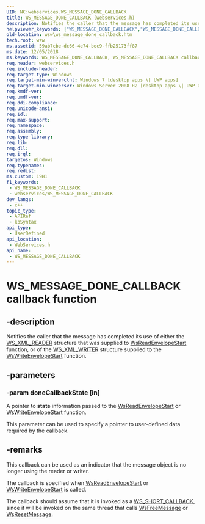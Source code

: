 ```yaml
---
UID: NC:webservices.WS_MESSAGE_DONE_CALLBACK
title: WS_MESSAGE_DONE_CALLBACK (webservices.h)
description: Notifies the caller that the message has completed its use of either the WS_XML_READER structure that was supplied to WsReadEnvelopeStartfunction, or of the WS_XML_WRITER structure supplied to the WsWriteEnvelopeStart function.
helpviewer_keywords: ["WS_MESSAGE_DONE_CALLBACK","WS_MESSAGE_DONE_CALLBACK callback","WS_MESSAGE_DONE_CALLBACK callback function [Web Services for Windows]","webservices/WS_MESSAGE_DONE_CALLBACK","wsw.ws_message_done_callback"]
old-location: wsw\ws_message_done_callback.htm
tech.root: wsw
ms.assetid: 59ab7cbe-dc66-4e74-bec9-ffb25173ff87
ms.date: 12/05/2018
ms.keywords: WS_MESSAGE_DONE_CALLBACK, WS_MESSAGE_DONE_CALLBACK callback, WS_MESSAGE_DONE_CALLBACK callback function [Web Services for Windows], webservices/WS_MESSAGE_DONE_CALLBACK, wsw.ws_message_done_callback
req.header: webservices.h
req.include-header: 
req.target-type: Windows
req.target-min-winverclnt: Windows 7 [desktop apps \| UWP apps]
req.target-min-winversvr: Windows Server 2008 R2 [desktop apps \| UWP apps]
req.kmdf-ver: 
req.umdf-ver: 
req.ddi-compliance: 
req.unicode-ansi: 
req.idl: 
req.max-support: 
req.namespace: 
req.assembly: 
req.type-library: 
req.lib: 
req.dll: 
req.irql: 
targetos: Windows
req.typenames: 
req.redist: 
ms.custom: 19H1
f1_keywords:
 - WS_MESSAGE_DONE_CALLBACK
 - webservices/WS_MESSAGE_DONE_CALLBACK
dev_langs:
 - c++
topic_type:
 - APIRef
 - kbSyntax
api_type:
 - UserDefined
api_location:
 - WebServices.h
api_name:
 - WS_MESSAGE_DONE_CALLBACK
---
```


# WS_MESSAGE_DONE_CALLBACK callback function


## -description

Notifies the caller that the message has completed its use of either the <a href="/windows/desktop/wsw/ws-xml-reader">WS_XML_READER</a> structure that was supplied to <a href="/windows/desktop/api/webservices/nf-webservices-wsreadenvelopestart">WsReadEnvelopeStart</a> function, or of the <a href="/windows/desktop/wsw/ws-xml-writer">WS_XML_WRITER</a> structure supplied to the  <a href="/windows/desktop/api/webservices/nf-webservices-wswriteenvelopestart">WsWriteEnvelopeStart</a> function.

## -parameters

### -param doneCallbackState [in]

A pointer to <b>state</b> information passed to the  <a href="/windows/desktop/api/webservices/nf-webservices-wsreadenvelopestart">WsReadEnvelopeStart</a> or <a href="/windows/desktop/api/webservices/nf-webservices-wswriteenvelopestart">WsWriteEnvelopeStart</a> function.
                

This parameter can be used to specify a pointer to user-defined
                    data required by the callback.

## -remarks

This callback can be used as an indicator that the message object is no
                longer using the reader or writer.
            

The callback is specified when <a href="/windows/desktop/api/webservices/nf-webservices-wsreadenvelopestart">WsReadEnvelopeStart</a> or
                <a href="/windows/desktop/api/webservices/nf-webservices-wswriteenvelopestart">WsWriteEnvelopeStart</a> is called.
            

The callback should assume that it is invoked as a 
                <a href="/windows/desktop/api/webservices/ne-webservices-ws_callback_model">WS_SHORT_CALLBACK</a>, since it will be invoked on the same 
                thread that calls <a href="/windows/desktop/api/webservices/nf-webservices-wsfreemessage">WsFreeMessage</a> or <a href="/windows/desktop/api/webservices/nf-webservices-wsresetmessage">WsResetMessage</a>.
